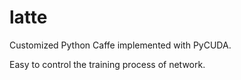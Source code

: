 # latte
Customized Python Caffe implemented with PyCUDA.

Easy to control the training process of network.
